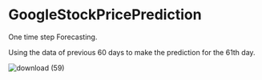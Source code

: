 # GoogleStockPricePrediction

One time step Forecasting.

Using the data of previous 60 days to make the prediction for the 61th day.

![download (59)](https://user-images.githubusercontent.com/20074508/137643698-4b6fb57d-4c86-47d8-962c-74e3bc019513.png)
